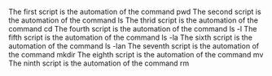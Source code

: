 The first script is the automation of the command pwd
The second script is the automation of the command ls
The thrid script is the automation of the command cd 
The fourth script is the automation of the command ls -l
The fifth script is the automation of the command ls -la
The sixth script is the automation of the command ls -lan
The seventh script is the automation of the command mkdir
The eighth script is the automation of the command mv
The ninth script is the automation of the command rm


